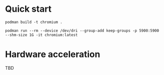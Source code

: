 # Quick start

```
podman build -t chromium .
```

```
podman run --rm --device /dev/dri --group-add keep-groups -p 5900:5900 --shm-size 1G -it chromium:latest
```

# Hardware acceleration

TBD
